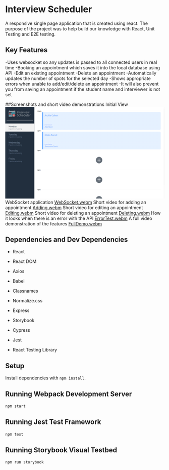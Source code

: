 # Interview Scheduler
A responsive single page application that is created using react. The purpose of the project was to help build our knowledge with React, Unit Testing and E2E testing.

## Key Features
-Uses websocket so any updates is passed to all connected users in real time
-Booking an appointment which saves it into the local database using API
-Edit an existing appointment
-Delete an appointment
-Automatically updates the number of spots for the selected day
-Shows appropriate errors when unable to add/edit/delete an appointment
-It will also prevent you from saving an appointment if the student name and interviewer is not set

##Screenshots and short video demonstrations
Initial View
!["Initial View"](https://github.com/JonixB/scheduler/blob/master/docs/Initial.png?raw=true)
WebSocket application
[WebSocket.webm](https://user-images.githubusercontent.com/113629390/213371471-16c81a21-e69f-4976-a879-c5ccb1081fdb.webm)
Short video for adding an appointment
[Adding.webm](https://user-images.githubusercontent.com/113629390/213371138-5f6ae2cb-1019-4323-82b7-9ede4215be6a.webm)
Short video for editing an appointment
[Editing.webm](https://user-images.githubusercontent.com/113629390/213371280-9851b079-1181-4667-9915-eb4c7cc2910f.webm)
Short video for deleting an appointment
[Deleting.webm](https://user-images.githubusercontent.com/113629390/213371343-985d83b6-4a43-4423-9184-cf8caa256ea0.webm)
How it looks when there is an error with the API
[ErrorTest.webm](https://user-images.githubusercontent.com/113629390/213371610-e1133c72-7bc9-4ec1-89f7-b7574f060c5f.webm)
A full video demonstration of the features
[FullDemo.webm](https://user-images.githubusercontent.com/113629390/213371682-924cc1c6-07cc-4127-bdaf-22f74a78820c.webm)

## Dependencies and Dev Dependencies

- React
- React DOM
- Axios
- Babel
- Classnames
- Normalize.css
- Express

- Storybook
- Cypress
- Jest
- React Testing Library

## Setup

Install dependencies with `npm install`.

## Running Webpack Development Server

```sh
npm start
```

## Running Jest Test Framework

```sh
npm test
```

## Running Storybook Visual Testbed

```sh
npm run storybook
```
